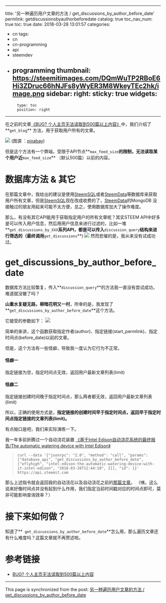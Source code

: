 
---
title: '另一种遍历用户文章的方法 / get_discussions_by_author_before_date'
permlink: getdiscussionsbyauthorbeforedate
catalog: true
toc_nav_num: true
toc: true
date: 2018-03-28 13:01:57
categories:
- cn
tags:
- cn
- cn-programming
- api
- steemdev
- programming
thumbnail: https://steemitimages.com/DQmWuTP2RBoE6Hi3ZDruc66hNJFs8yWyER3M8WkeyTEc2hk/image.png
sidebar:
    right:
        sticky: true
widgets:
    -
        type: toc
        position: right
---


在之前的文章[《BUG? 个人主页无法读取到500篇以上内容》](https://steemit.com/steemdev/@oflyhigh/bug-500)中，我们介绍了**`get_blog`** 方法，用于获取用户所有的文章。

![](https://steemitimages.com/DQmWuTP2RBoE6Hi3ZDruc66hNJFs8yWyER3M8WkeyTEc2hk/image.png)
(图源 ：[pixabay](https://pixabay.com))

但是这个方法有一个弊端，受限于API节点**`max_feed_size`**的限制，无法读取某个用户近**`max_feed_size`** （默认500篇）以前的内容。

# 数据库方法 & 其它

在那篇文章中，我给出的建议是使用[SteemSQL](https://steemsql.com)或者[SteemData](https://steemdata.com)等数据库来获取用户所有文章，但是[SteemSQL](https://steemsql.com)现在改成收费的了，[SteemData](https://steemdata.com)的MongoDB 没接触过的朋友用起来可能不太方便，总之，使用数据库加大了操作难度。

那么，有没有其它API能用于获取指定用户的所有文章呢？其实STEEM API中好多是可以传入用户信息，然后用用户信息来进行过滤的，比如一堆**`get_discussions_by_XXX`**系列API，都是可以传入**`discussion_query`**结构来进行筛选的（最终调用**`get_discussions`**)
![](https://steemitimages.com/DQmWinAeZVRtkjiPPGLEBwQuJnNbfge7mF4FxaPX4xkGgGb/image.png)
然而悲催的是，我从来没有试成功过。

# get_discussions_by_author_before_date

数据库方法比较繁复，传入**`discussion_query`**的方法我一直没有尝试成功，难道就没辙了吗？

**山重水复疑无路，柳暗花明又一村**，所幸的是，我发现了**`get_discussions_by_author_before_date`**这个方法。

它接受的参数如下：
![](https://steemitimages.com/DQmR3SQETJVH6bx8d8qHwu4pj3xhv3f9jMURfPcePSKpmvR/image.png)

简单的来讲，这个函数获取指定作者(author)、指定链接(start_permlink)、指定时间点(before_date)以前的文章。

但是，这个方法有一些怪癖，导致我一度认为它行为不正常。

#### 怪癖一

指定链接为空，指定时间点无效，返回用户最新文章列表(limit)

#### 怪癖二

指定链接创建时间晚于指定时间点，那么两者都无效，返回用户最新文章列表(limit)

所以，正确的使用方式是，**指定链接的创建时间早于指定时间点，返回早于指定时间点指定链接的文章列表(limit)。**

有点拗口是吧，我们来实际演练一下。

我一年多前折腾过一个自动浇花装置
[《基于Intel Edison自动浇花系统的最终报告/The automatic watering device with Intel Edison》](https://steemit.com/diy/@oflyhigh/intel-edison-the-automatic-watering-device-with-it-intel-edison)

>`curl --data '{"jsonrpc": "2.0", "method": "call", "params": ["database_api", "get_discussions_by_author_before_date", ["oflyhigh", "intel-edison-the-automatic-watering-device-with-it-intel-edison", "2018-03-28T12:44:18", 2]], "id": 1}' https://api.steemit.com`

那么上述指令就会返回我的自动浇花以及自动浇花之前的[那篇文章](https://steemit.com/bananapi/@oflyhigh/bananapi-m3-led)。
（咦，这么说来好像时间点并没有起到什么作用，我们指定当前时间戳对应的时间点即可，莫非可能影响查询效率？）

# 接下来如何做？

知道了**` get_discussions_by_author_before_date`**怎么用，那么遍历文章还有什么难度吗？这篇文章就不再赘述啦。

# 参考链接

* [BUG? 个人主页无法读取到500篇以上内容](https://steemit.com/steemdev/@oflyhigh/bug-500)

- - -

This page is synchronized from the post: [另一种遍历用户文章的方法 / get_discussions_by_author_before_date](https://steemit.com/@oflyhigh/getdiscussionsbyauthorbeforedate)
